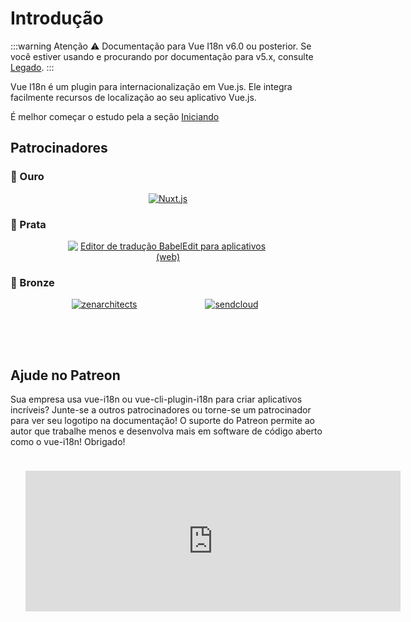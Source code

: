 # Introdução

:::warning Atenção
:warning: Documentação para Vue I18n v6.0 ou posterior. Se você estiver usando e procurando por documentação para v5.x, consulte [Legado](./legacy/).
:::

Vue I18n é um plugin para internacionalização em Vue.js. Ele integra facilmente recursos de localização ao seu aplicativo Vue.js.

É melhor começar o estudo pela a seção [Iniciando](./started.md)

## Patrocinadores

### 🥇 Ouro

<p style="text-align: center;">
  <a
    href="https://nuxtjs.org/"
    style="display: inline-block; vertical-align: middle;"
    target="_blank"
    rel="noopener"
  >
    <img
      src="/vue-i18n/patrons/nuxt.png"
      alt="Nuxt.js"
    />
  </a>
</p>

### 🥈 Prata

<p style="text-align: center;">
  <a
    href="https://www.codeandweb.com/babeledit?utm_campaign=vue-i18n-2019-01"
    style="max-width: 320px; width: 100%; display: inline-block; vertical-align: middle;"
    target="_blank"
    rel="noopener"
  >
    <img
      src="/vue-i18n/patrons/babeledit.png"
      alt="Editor de tradução BabelEdit para aplicativos (web)"
    />
  </a>
</p>

### 🥉 Bronze

<p style="text-align: center;">
  <a
    href="https://zenarchitects.co.jp/"
    style="max-width: 200px; width: 100%; height: 80px; display: inline-block; vertical-align: middle;"
    target="_blank"
    rel="noopener"
  >
    <img
      src="/vue-i18n/patrons/zenarchitects.png"
      alt="zenarchitects"
    />
  </a>
  <a
    href="https://www.sendcloud.com/"
    style="max-width: 200px; width: 100%; height: 80px; display: inline-block; vertical-align: middle;"
    target="_blank"
    rel="noopener"
  >
    <img
      src="/vue-i18n/patrons/sendcloud.svg"
      alt="sendcloud"
    />
  </a>
</p>

## Ajude no Patreon

Sua empresa usa vue-i18n ou vue-cli-plugin-i18n para criar aplicativos incríveis? Junte-se a outros patrocinadores ou torne-se um patrocinador para ver seu logotipo na documentação!
O suporte do Patreon permite ao autor que trabalhe menos e desenvolva mais em software de código aberto como o vue-i18n!
Obrigado!

<p style="text-align: center;">
  <iframe src="https://github.com/sponsors/kazupon/card" title="Sponsor kazupon" height="225" width="600" style="border: 0; margin: 24px"></iframe>
</p>
